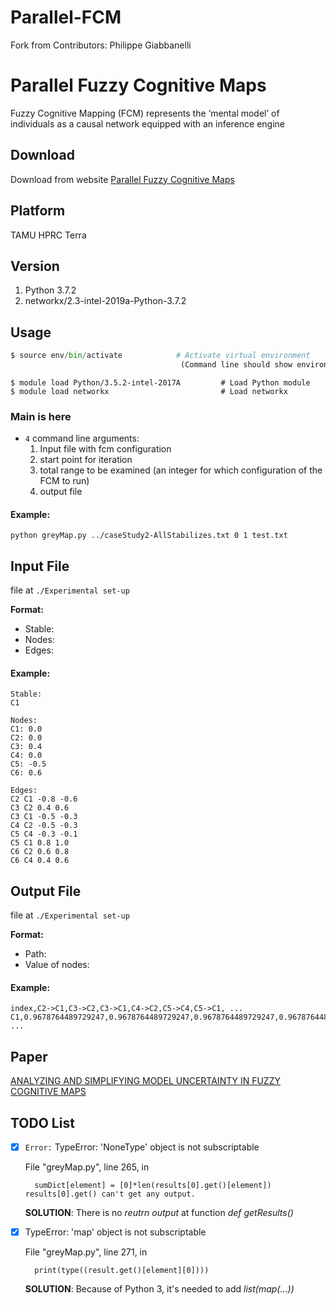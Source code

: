 # Parallel-FCM
Fork from Contributors: Philippe Giabbanelli

# Parallel Fuzzy Cognitive Maps

Fuzzy Cognitive Mapping (FCM) represents the ‘mental model’ of individuals as a causal network equipped with an inference engine

## Download

Download from website [Parallel Fuzzy Cognitive Maps](https://osf.io/qyujt/ "Title")  

## Platform
TAMU HPRC Terra

## Version
1. Python 3.7.2
2. networkx/2.3-intel-2019a-Python-3.7.2
## Usage

```python
$ source env/bin/activate            # Activate virtual environment 
									  (Command line should show environment name on left)
```

```
$ module load Python/3.5.2-intel-2017A         # Load Python module
$ module load networkx						   # Load networkx
```

### Main is here
* `4` command line arguments:
	1. Input file with fcm configuration
	2. start point for iteration
	3. total range to be examined (an integer for which configuration of the FCM to run)
	4. output file

#### Example:
```
python greyMap.py ../caseStudy2-AllStabilizes.txt 0 1 test.txt
```

## Input File 
file at `./Experimental set-up`

**Format:** 

* Stable:
* Nodes:
* Edges:

#### Example:
```
Stable:
C1

Nodes:
C1: 0.0
C2: 0.0
C3: 0.4
C4: 0.0
C5: -0.5
C6: 0.6

Edges:
C2 C1 -0.8 -0.6
C3 C2 0.4 0.6
C3 C1 -0.5 -0.3
C4 C2 -0.5 -0.3
C5 C4 -0.3 -0.1
C5 C1 0.8 1.0
C6 C2 0.6 0.8
C6 C4 0.4 0.6
```

## Output File
file at `./Experimental set-up`

**Format:** 

* Path:
* Value of nodes:

#### Example:
```
index,C2->C1,C3->C2,C3->C1,C4->C2,C5->C4,C5->C1, ...
C1,0.9678764489729247,0.9678764489729247,0.9678764489729247,0.9678764489729247, ...
```

## Paper
[ANALYZING AND SIMPLIFYING MODEL UNCERTAINTY IN FUZZY COGNITIVE MAPS](https://ieeexplore.ieee.org/stamp/stamp.jsp?tp=&arnumber=8247923 "Title") 

## TODO List 

- [x] `Error:` TypeError: 'NoneType' object is not subscriptable 

	File "greyMap.py", line 265, in <module>
		
		sumDict[element] = [0]*len(results[0].get()[element])
	  results[0].get() can't get any output.
	
	**SOLUTION**: There is no *reutrn output* at function *def getResults()*

- [x] TypeError: 'map' object is not subscriptable

	File "greyMap.py", line 271, in <module>
	
		print(type((result.get()[element][0])))
	
	**SOLUTION**: Because of Python 3, it's needed to add *list(map(...))*
